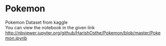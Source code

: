 # Pokemon
Pokemon Dataset from kaggle<br>
You can view the notebook in the given link http://nbviewer.jupyter.org/github/HarishOsthe/Pokemon/blob/master/Pokemon.ipynb
